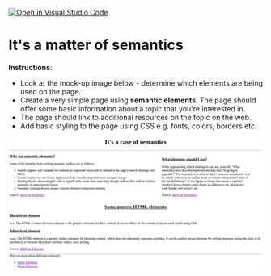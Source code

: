 [![Open in Visual Studio Code](https://classroom.github.com/assets/open-in-vscode-c66648af7eb3fe8bc4f294546bfd86ef473780cde1dea487d3c4ff354943c9ae.svg)](https://classroom.github.com/online_ide?assignment_repo_id=9686399&assignment_repo_type=AssignmentRepo)
# It's a matter of semantics

**Instructions**: 
* Look at the mock-up image below - determine which elements are being used on the page. 
* Create a very simple page using **semantic elements**. The page should offer some basic information about a topic that you're interested in. 
* The page should link to additional resources on the topic on the web.
* Add basic styling to the page using CSS e.g. fonts, colors, borders etc. 

![mockup-image](/image/reference-image.png)